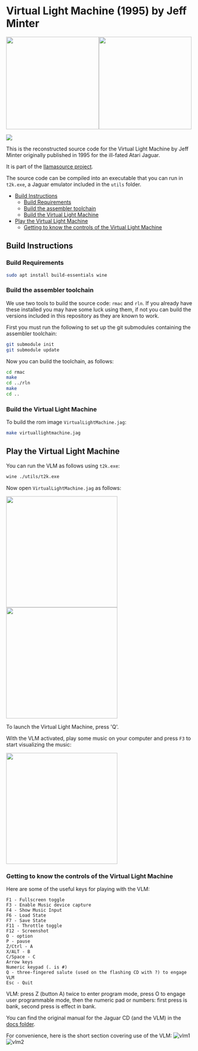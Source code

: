 # Virtual Light Machine (1995) by Jeff Minter
<img src="https://user-images.githubusercontent.com/58846/122686598-c82f1700-d209-11eb-89b5-7f965b1cbec6.jpg" height=250><img src="https://user-images.githubusercontent.com/58846/122686679-6622e180-d20a-11eb-93db-3bb82dfb53a0.gif" height=250>

[<img src="https://img.shields.io/badge/Lastest%20Release-Jaguar-blue.svg">](https://github.com/mwenge/vlm/releases/download/v0.1/VirtualLightMachine.jag)

This is the reconstructed source code for the Virtual Light Machine by Jeff Minter originally published in 1995 for the ill-fated Atari Jaguar.

It is part of the [llamasource project](https://mwenge.github.io/llamaSource/).

The source code can be compiled into an executable that you can run in `t2k.exe`, a Jaguar emulator included in the `utils` folder.


<!-- vim-markdown-toc GFM -->

* [Build Instructions](#build-instructions)
  * [Build Requirements](#build-requirements)
  * [Build the assembler toolchain](#build-the-assembler-toolchain)
  * [Build the Virtual Light Machine](#build-the-virtual-light-machine)
* [Play the Virtual Light Machine](#play-the-virtual-light-machine)
  * [Getting to know the controls of the Virtual Light Machine](#getting-to-know-the-controls-of-the-virtual-light-machine)

<!-- vim-markdown-toc -->
## Build Instructions

### Build Requirements
```sh
sudo apt install build-essentials wine
```

### Build the assembler toolchain

We use two tools to build the source code: `rmac` and `rln`. If you already have these installed you may have some
luck using them, if not you can build the versions included in this repository as they are known to work. 

First you must run the following to set up the git submodules containing the assembler toolchain:

```sh
git submodule init
git submodule update
```

Now you can build the toolchain, as follows:

```sh
cd rmac
make
cd ../rln
make 
cd ..
```

### Build the Virtual Light Machine

To build the rom image `VirtualLightMachine.jag`:
```sh
make virtuallightmachine.jag
```

## Play the Virtual Light Machine

You can run the VLM as follows using `t2k.exe`:
```sh
wine ./utils/t2k.exe
```

Now open `VirtualLightMachine.jag` as follows:

<img src="https://user-images.githubusercontent.com/58846/122686992-fd3c6900-d20b-11eb-8513-6357e686d609.png" height=300>

<img src="https://user-images.githubusercontent.com/58846/122687003-0f1e0c00-d20c-11eb-8383-6ac3226e7698.png" height=300>

To launch the Virtual Light Machine, press 'Q'. 

With the VLM activated, play some music on your computer and press `F3` to start visualizing the music:

<img src="https://user-images.githubusercontent.com/58846/122687014-1ba26480-d20c-11eb-9192-d6c86d83d144.png" height=300>

### Getting to know the controls of the Virtual Light Machine

Here are some of the useful keys for playing with the VLM:

```
F1 - Fullscreen toggle
F3 - Enable Music device capture
F4 - Show Music Input
F6 - Load State
F7 - Save State
F11 - Throttle toggle
F12 - Screenshot
O - option
P - pause
Z/Ctrl - A
X/ALT - B
C/Space - C
Arrow keys
Numeric keypad (. is #)
Q - three-fingered salute (used on the flashing CD with ?) to engage VLM
Esc - Quit
```

VLM: press Z (button A) twice to enter program mode, press O to engage
user programmable mode, then the numeric pad or numbers: first press is
bank, second press is effect in bank.

You can find the original manual for the Jaguar CD (and the VLM) in the [docs folder](docs).

For convenience, here is the short section covering use of the VLM:
![vlm1](https://user-images.githubusercontent.com/58846/122687733-dc761280-d20f-11eb-89e7-63c1f729cf41.png)
![vlm2](https://user-images.githubusercontent.com/58846/122687737-e0a23000-d20f-11eb-9c08-601d58d1f3fa.png)

